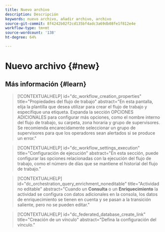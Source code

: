 ```yaml
---
title: Nuevo archivo
description: Descripción
keywords: nuevo archivo, añadir archivo, archivo
source-git-commit: 8f4242b02f2cd135bf4adc3a69db08fe1f812e4e
workflow-type: tm+mt
source-wordcount: '138'
ht-degree: 64%

---
```



# Nuevo archivo {#new}

## Más información {#learn}

<!-- Workflow + Workflow activities-->


>[!CONTEXTUALHELP]
>id="dc_workflow_creation_properties"
>title="Propiedades del flujo de trabajo"
>abstract="En esta pantalla, elija la plantilla que desea utilizar para crear el flujo de trabajo y especifique una etiqueta. Expanda la sección OPCIONES ADICIONALES para configurar más opciones, como el nombre interno del flujo de trabajo, su carpeta, zona horaria y grupo de supervisores. Se recomienda encarecidamente seleccionar un grupo de supervisores para que los operadores sean alertados si se produce un error."


>[!CONTEXTUALHELP]
>id="dc_workflow_settings_execution"
>title="Configuración de ejecución"
>abstract="En esta sección, puede configurar las opciones relacionadas con la ejecución del flujo de trabajo, como el número de días que se mantiene el historial del flujo de trabajo."




>[!CONTEXTUALHELP]
>id="dc_orchestration_query_enrichment_noneditable"
>title="Actividad no editable"
>abstract="Cuando un **Consulta** o un **Enriquecimiento** la actividad se configura con datos adicionales en la consola, los datos de enriquecimiento se tienen en cuenta y se pasan a la transición saliente, pero no se pueden editar."

<!-- Create a link -->

>[!CONTEXTUALHELP]
>id="dc_federated_database_create_link"
>title="Creación de un vínculo"
>abstract="Defina la configuración del vínculo."
